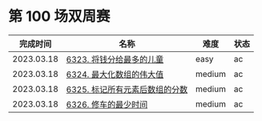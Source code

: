 # 第 100 场双周赛

**完成时间**|**名称**|**难度**|**状态**
------------|--------|--------|--------
2023.03.18|[6323. 将钱分给最多的儿童](./6323.%20将钱分给最多的儿童)|easy|ac
2023.03.18|[6324. 最大化数组的伟大值](./6324.%20最大化数组的伟大值)|medium|ac
2023.03.18|[6325. 标记所有元素后数组的分数](./6325.%20标记所有元素后数组的分数)|medium|ac
2023.03.18|[6326. 修车的最少时间](./6326.%20修车的最少时间)|medium|ac
